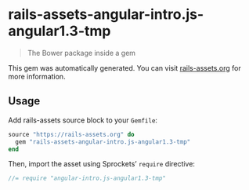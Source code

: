 # rails-assets-angular-intro.js-angular1.3-tmp

> The Bower package inside a gem

This gem was automatically generated. You can visit [rails-assets.org](https://rails-assets.org) for more information.

## Usage

Add rails-assets source block to your `Gemfile`:

```ruby
source "https://rails-assets.org" do
  gem "rails-assets-angular-intro.js-angular1.3-tmp"
end

```

Then, import the asset using Sprockets’ `require` directive:

```js
//= require "angular-intro.js-angular1.3-tmp"
```
